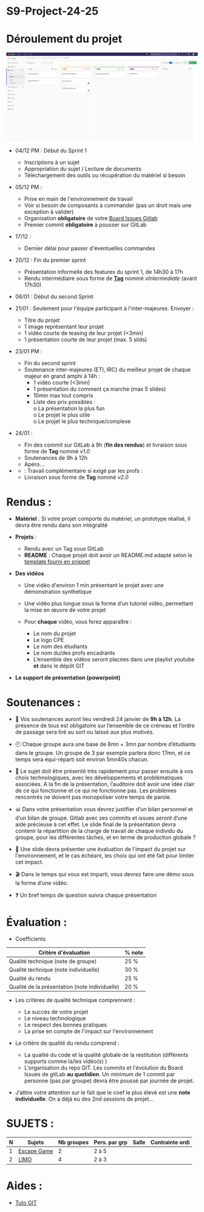 # S9-Project-24-25

# Déroulement du projet

![GitLab Board](https://raw.githubusercontent.com/cpe-majeure-robotique/S9-Project-19-20/master/images/GitLab_Board.png)

- 04/12 PM : Début du Sprint 1
  - Inscriptions à un sujet
  - Appropriation du sujet / Lecture de documents
  - Téléchargement des outils ou récupération du matériel si besoin

- 05/12 PM : 
  - Prise en main de l'environnement de travail
  - Voir si besoin de composants à commander (pas un droit mais une exception à valider)
  - Organisation **obligatoire** de votre [Board Issues Gitlab](https://www.youtube.com/watch?v=CiolDtBIOA0)
  - Premier commit **obligatoire** à pousser sur GitLab

- 17/12 :
  - Dernier délai pour passer d'éventuelles commandes

- 20/12 : Fin du premier sprint
  - Présentation informelle des features du sprint 1, de 14h30 à 17h
  - Rendu intermédiaire sous forme de **[Tag](https://docs.gitlab.com/ee/university/training/topics/tags.html)** nommé *vIntermediate* (avant 17h30) 

- 06/01 : Début du second Sprint

- 21/01 : Seulement pour l'équipe participant à l'inter-majeures. Envoyer :
  - Titre du projet
  - 1 image représentant leur projet
  - 1 vidéo courte de teasing de leur projet (<3min)
  - 1 présentation courte de leur projet (max. 5 slids)

- 23/01 PM : 
  - Fin du second sprint
  - Soutenance inter-majeures (ETI, IRC) du meilleur projet de chaque majeur en grand amphi à 14h :
      - 1 vidéo courte (<3min)
      - 1 présentation du comment ça marche (max 5 slides)
      - 10min max tout compris
      - Liste des prix possibles :   
          o La présentation la plus fun  
          o Le projet le plus utile  
          o Le projet le plus technique/complexe   

- 24/01 : 
  - Fin des commit sur GitLab à 9h (**fin des rendus**) et livraison sous forme de **Tag** nommé *v1.0*
  - Soutenances de 9h à 12h
  - Apéro...

- + : Travail complémentaire si exigé par les profs :
  - Livraison sous forme de **Tag** nommé *v2.0*


# Rendus : 

- **Matériel** : Si votre projet comporte du matériel, un prototype réalisé, il devra être rendu dans son intégralité

- **Projets** :
  - Rendu avec un Tag sous GitLab
  - **README** : Chaque projet doit avoir un README.md adapté selon le [template fourni en snippet](https://gitlab.com/snippets/1917426)

- **Des vidéos**
  
  - Une vidéo d'environ 1 min présentant le projet avec une démonstration synthétique

  - Une vidéo plus longue sous la forme d’un tutoriel vidéo, permettant la mise en œuvre de votre projet

  - Pour __chaque__ vidéo, vous ferez apparaître :
    - Le nom du projet
    - Le logo CPE
    - Le nom des étudiants
    - Le nom du/des profs encadrants
    - L’ensemble des vidéos seront placées dans une playlist youtube **et** dans le dépôt GIT

- **Le support de présentation (powerpoint)**

# Soutenances : 
 
- :calendar: Vos soutenances auront lieu vendredi 24 janvier de **9h à 12h**. La présence de tous est obligatoire sur l’ensemble de ce créneau et l’ordre de passage sera tiré au sort ou laissé aux plus motivés. 

- :clock9: Chaque groupe aura une base de 8mn + 3mn par nombre d’étudiants dans le groupe. Un groupe de 3 par exemple parlera donc 17mn, et ce temps sera équi-réparti soit environ 5mn40s chacun.

- :construction: Le sujet doit être présenté très rapidement pour passer ensuite à vos choix technologiques, avec les développements et problématiques associées. A la fin de la présentation, l’auditoire doit avoir une idée clair de ce qui fonctionne et ce qui ne fonctionne pas. Les problèmes rencontrés ne doivent pas monopoliser votre temps de parole.

- :bar_chart: Dans votre présentation vous devrez justifier d’un bilan personnel et d’un bilan de groupe. Gitlab avec ses commits et issues seront d’une aide précieuse à cet effet. Le slide final de la présentation devra contenir la répartition de la charge de travail de chaque individu du groupe, pour les différentes tâches, et en terme de production globale ? 

- :seedling: Une slide devra présenter une évaluation de l'impact du projet sur l'environnement, et le cas échéant, les choix qui ont été fait pour limiter cet impact.   

- :clapper: Dans le temps qui vous est imparti, vous devrez faire une démo sous la forme d’une vidéo. 

- :question: Un bref temps de question suivra chaque présentation



# Évaluation : 

- Coefficients

| Critère d'évaluation                           | % note |
| ---------------------------------------------- | ------ |
| Qualité technique (note de groupe)             | 25 %   |
| Qualité technique (note individuelle)          | 30 %   |
| Qualité du rendu                               | 25 %   |
| Qualité de la présentation (note individuelle) | 20 %   |

- Les critères de qualité technique comprennent :  
  - Le succès de votre projet
  - Le niveau technologique
  - Le respect des bonnes pratiques 
  - La prise en compte de l'impact sur l'environnement

- Le critère de qualité du rendu comprend : 
  - La qualité du code et la qualité globale de la restitution (différents supports comme la/les vidéo(s) )
  - L'organisation du repo GIT. Les commits et l'évolution du Board Issues de gitLab **au quotidien**. Un minimum de 1 commit par personne (pas par groupe) devra être poussé par journée de projet.
  

- J’attire votre attention sur le fait que le coef le plus élevé est une **note individuelle**. On a déjà eu des 2nd sessions de projet...


# SUJETS :

|N| Sujets                                                       | Nb groupes     | Pers. par grp |   Salle  | Contrainte ordi  |
|-| ------------------------------------------------------------ | -------------- | ------------- | -------- | ---------------- |
|1| [Escape Game ](EscapeGame.md)                                |        2       |  2 à 5        |          |                  |
|2| [LIMO ](LIMO.md)                                             |        4       |  2 à 3        |          |                  |





# Aides :
- [Tuto GIT](https://www.youtube.com/watch?v=gp_k0UVOYMw)
